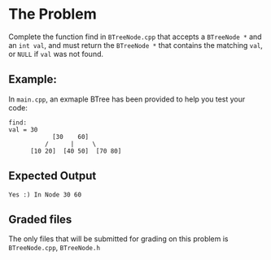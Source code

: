 # The Problem

Complete the function find in `BTreeNode.cpp` that accepts a `BTreeNode *` and an `int val`, and must return the `BTreeNode *` that contains the matching `val`, or `NULL` if `val` was not found.

## Example:

In `main.cpp`, an exmaple BTree has been provided to help you test your code:

```
find:
val = 30
            [30    60]
          /      |     \
      [10 20]  [40 50]  [70 80]
```

## Expected Output

```
Yes :) In Node 30 60
```

## Graded files

The only files that will be submitted for grading on this problem is `BTreeNode.cpp`, `BTreeNode.h`
